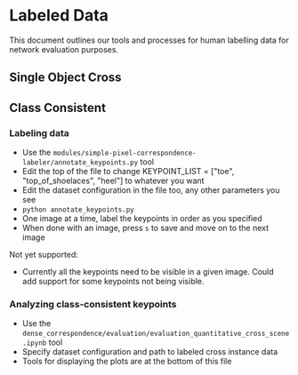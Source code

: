 # Labeled Data

This document outlines our tools and processes for human labelling data for network evaluation
purposes.

## Single Object Cross

## Class Consistent

### Labeling data
- Use the `modules/simple-pixel-correspondence-labeler/annotate_keypoints.py` tool 
- Edit the top of the file to change KEYPOINT_LIST = ["toe", "top_of_shoelaces", "heel"] to whatever you want
- Edit the dataset configuration in the file too, any other parameters you see
- `python annotate_keypoints.py`
- One image at a time, label the keypoints in order as you specified
- When done with an image, press `s` to save and move on to the next image

Not yet supported:
- Currently all the keypoints need to be visible in a given image.  Could add support for some keypoints not being visible.

### Analyzing class-consistent keypoints

- Use the `dense_correspondence/evaluation/evaluation_quantitative_cross_scene.ipynb` tool
- Specify dataset configuration and path to labeled cross instance data
- Tools for displaying the plots are at the bottom of this file
